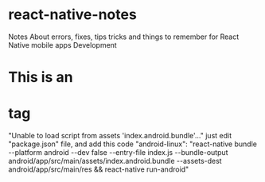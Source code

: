 # react-native-notes
Notes About errors, fixes, tips tricks and things to remember for React Native mobile apps Development

# This is an <h1> tag
"Unable to load script from assets 'index.android.bundle'..."
just edit "package.json" file, and add this code
"android-linux": "react-native bundle --platform android --dev false --entry-file index.js --bundle-output android/app/src/main/assets/index.android.bundle --assets-dest android/app/src/main/res && react-native run-android"

